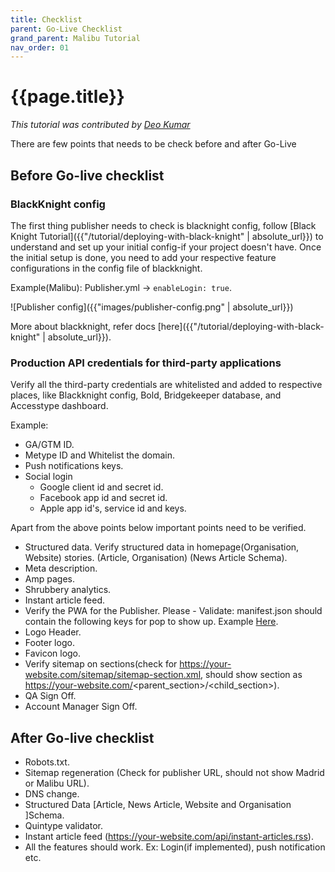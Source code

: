 ```yaml
---
title: Checklist
parent: Go-Live Checklist
grand_parent: Malibu Tutorial
nav_order: 01
---
```


# {{page.title}}

*This tutorial was contributed by [Deo Kumar](https://www.linkedin.com/in/deo-kumar)*

There are few points that needs to be check before and after Go-Live

## Before Go-live checklist

### BlackKnight config

The first thing publisher needs to check is blacknight config, follow [Black Knight Tutorial]({{"/tutorial/deploying-with-black-knight" | absolute_url}}) to understand and set up your initial config-if your project doesn't have. Once the initial setup is done, you need to add your respective feature configurations in the config file of blackknight.

Example(Malibu): Publisher.yml -> `enableLogin: true`.

![Publisher config]({{"images/publisher-config.png" | absolute_url}})

More about blackknight, refer docs [here]({{"/tutorial/deploying-with-black-knight" | absolute_url}}).

### Production API credentials for third-party applications

Verify all the third-party credentials are whitelisted and added to respective places, like Blackknight config, Bold, Bridgekeeper database, and Accesstype dashboard.

Example:
- GA/GTM ID.
- Metype ID and Whitelist the domain.
- Push notifications keys.
- Social login
  - Google client id and secret id.
  - Facebook app id and secret id.
  - Apple app id's, service id and keys.

Apart from the above points below important points need to be verified.

- Structured data. Verify structured data in homepage(Organisation, Website) stories. (Article, Organisation) (News Article Schema).
- Meta description.
- Amp pages.
- Shrubbery analytics.
- Instant article feed.
- Verify the PWA for the Publisher. Please - Validate: manifest.json should contain the following keys for pop to show up. Example [Here](https://github.com/quintype/malibu/wiki/Manifest-Json-Example).
- Logo Header.
- Footer logo.
- Favicon logo.
- Verify sitemap on sections(check for https://your-website.com/sitemap/sitemap-section.xml, should show section as https://your-website.com/<parent_section>/<child_section>).
- QA Sign Off.
- Account Manager Sign Off.

## After Go-live checklist
- Robots.txt.
- Sitemap regeneration (Check for publisher URL, should not show Madrid or Malibu URL).
- DNS change.
- Structured Data [Article, News Article, Website and Organisation ]Schema.
- Quintype validator.
- Instant article feed (https://your-website.com/api/instant-articles.rss).
- All the features should work. Ex: Login(if implemented), push notification etc.
